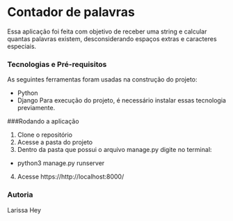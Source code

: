 # Contador de palavras

Essa aplicação foi feita com objetivo de receber uma string e calcular quantas palavras existem, desconsiderando espaços extras e caracteres especiais.

### Tecnologias e Pré-requisitos

As seguintes ferramentas foram usadas na construção do projeto:
- Python
- Django
Para execução do projeto, é necessário instalar essas tecnologia previamente.

###Rodando a aplicação
1. Clone o repositório
2. Acesse a pasta do projeto
3. Dentro da pasta que possui o arquivo manage.py digite no terminal:
- python3 manage.py runserver
4. Acesse https://http://localhost:8000/

### Autoria
Larissa Hey